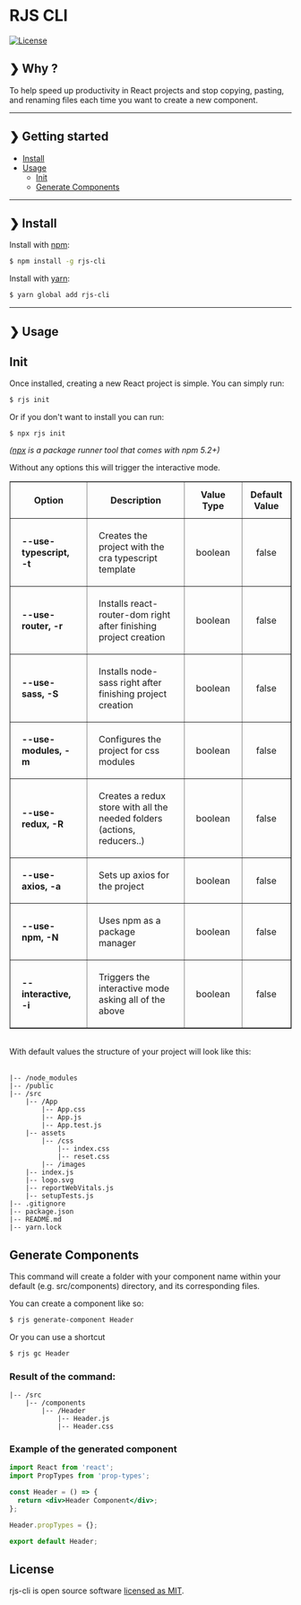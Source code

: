 <h1>RJS CLI</h1>

[![License](https://img.shields.io/npm/l/express.svg)](https://github.com/rjs-cli/rjs-cli/blob/master/LICENSE.md)

## ❯ Why ?

To help speed up productivity in React projects and stop copying, pasting, and renaming files each time you want to create a new component.

---

## ❯ Getting started

- [Install](#-install)
- [Usage](#-usage)
  - [Init](#-init)
  - [Generate Components](#-generate-components)

---

<h2 id="install">❯ Install</h2>

Install with [npm](https://www.npmjs.com/):

```sh
$ npm install -g rjs-cli
```

Install with [yarn](https://yarnpkg.com/en/):

```sh
$ yarn global add rjs-cli
```

---

<h2 id="usage">❯ Usage</h2>

## Init

Once installed, creating a new React project is simple. You can simply run:

```sh
$ rjs init
```

Or if you don't want to install you can run:

```
$ npx rjs init
```

_([npx](https://medium.com/@maybekatz/introducing-npx-an-npm-package-runner-55f7d4bd282b) is a package runner tool that comes with npm 5.2+)_

Without any options this will trigger the interactive mode.

<table border="1px solid" style="border-collapse: collapse">
  <thead>
    <tr>
      <th style="padding: 0.75rem;">Option</th>
      <th style="padding: 0.75rem;">Description</th>
      <th style="padding: 0.75rem;">Value Type</th>
      <th style="padding: 0.75rem;">Default Value</th>
    </tr>
  </thead>
  <tbody>
    <tr>
      <td style="padding: 1.25rem;"><b>--use-typescript, -t</b></td>
      <td style="padding: 1.25rem;">Creates the project with the cra typescript template</td>
      <td style="padding: 1.25rem; text-align: center;">boolean</td>
      <td style="padding: 1.25rem; text-align: center;">false</td>
    </tr>
    <tr>
      <td style="padding: 1.25rem;"><b>--use-router, -r</b></td>
      <td style="padding: 1.25rem;">
        Installs react-router-dom right after finishing project creation
      </td>
      <td style="padding: 1.25rem; text-align: center;">boolean</td>
      <td style="padding: 1.25rem; text-align: center;">false</td>
    </tr>
    <tr>
      <td style="padding: 1.25rem;"><b>--use-sass, -S</b></td>
      <td style="padding: 1.25rem;">
        Installs node-sass right after finishing project creation
      </td>
      <td style="padding: 1.25rem; text-align: center;">boolean</td>
      <td style="padding: 1.25rem; text-align: center;">false</td>
    </tr>
    <tr>
      <td style="padding: 1.25rem;"><b>--use-modules, -m</b></td>
      <td style="padding: 1.25rem;">Configures the project for css modules</td>
      <td style="padding: 1.25rem; text-align: center;">boolean</td>
      <td style="padding: 1.25rem; text-align: center;">false</td>
    </tr>
    <tr>
      <td style="padding: 1.25rem;"><b>--use-redux, -R</b></td>
      <td style="padding: 1.25rem;">
        Creates a redux store with all the needed folders (actions, reducers..)
      </td>
      <td style="padding: 1.25rem; text-align: center;">boolean</td>
      <td style="padding: 1.25rem; text-align: center;">false</td>
    </tr>
    <tr>
      <td style="padding: 1.25rem;"><b>--use-axios, -a</b></td>
      <td style="padding: 1.25rem;">Sets up axios for the project</td>
      <td style="padding: 1.25rem; text-align: center;">boolean</td>
      <td style="padding: 1.25rem; text-align: center;">false</td>
    </tr>
    <tr>
      <td style="padding: 1.25rem;"><b>--use-npm, -N</b></td>
      <td style="padding: 1.25rem;">Uses npm as a package manager</td>
      <td style="padding: 1.25rem; text-align: center;">boolean</td>
      <td style="padding: 1.25rem; text-align: center;">false</td>
    </tr>
    <tr>
      <td style="padding: 1.25rem;"><b>--interactive, -i</b></td>
      <td style="padding: 1.25rem;">Triggers the interactive mode asking all of the above</td>
      <td style="padding: 1.25rem; text-align: center;">boolean</td>
      <td style="padding: 1.25rem; text-align: center;">false</td>
    </tr>
  </tbody>
</table>

<p style="margin: 2rem 0">
  With default values the structure of your project will look like this:
</p>

```
|-- /node_modules
|-- /public
|-- /src
    |-- /App
        |-- App.css
        |-- App.js
        |-- App.test.js
    |-- assets
        |-- /css
            |-- index.css
            |-- reset.css
        |-- /images
    |-- index.js
    |-- logo.svg
    |-- reportWebVitals.js
    |-- setupTests.js
|-- .gitignore
|-- package.json
|-- README.md
|-- yarn.lock
```

<h2 id="generate-components">Generate Components</h2>

This command will create a folder with your component name within your default (e.g. src/components) directory, and its corresponding files.

You can create a component like so:

```sh
$ rjs generate-component Header
```

Or you can use a shortcut

```sh
$ rjs gc Header
```

### Result of the command:

```
|-- /src
    |-- /components
        |-- /Header
            |-- Header.js
            |-- Header.css
```

### Example of the generated component

```jsx
import React from 'react';
import PropTypes from 'prop-types';

const Header = () => {
  return <div>Header Component</div>;
};

Header.propTypes = {};

export default Header;
```

## License

rjs-cli is open source software [licensed as MIT](https://github.com/rjs-cli/rjs-cli/blob/master/LICENSE.md).
